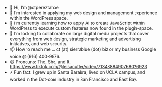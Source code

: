 - 👋 Hi, I’m @ctpereztahoe
- 👀 I’m interested in applying my web design and management experience within the WordPress space.
- 🌱 I’m currently learning how to apply AI to create JavaScript within WordPress to execute custom features now found in the plugin-space.
- 💞️ I’m looking to collaborate on large digital media projects that cover everything from web design, strategic marketing and advertising initiatives, and web security.
- 📫 How to reach me ... ct (at) sierrablue (dot) biz or my business Google voice @ (916) 400-9976.
- 😄 Pronouns: The, She, and It. https://www.tiktok.com/@leisacutler/video/7134888490768026923
- ⚡ Fun fact: I grew up in Santa Barabra, lived on UCLA campus, and worked in the Dot-com industry in San Francisco and East Bay. 

<!---
ctpereztahoe/is a ✨ special ✨ repository because its `README.md` (this file) appears on your GitHub profile.
You can click the Preview link to take a look at your changes.
--->
